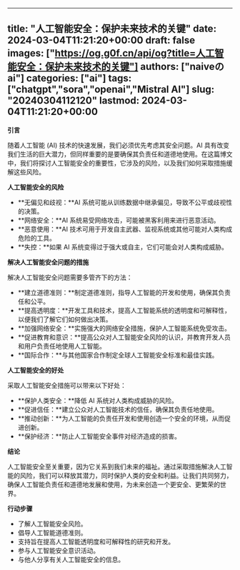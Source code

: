 
---
title: "人工智能安全：保护未来技术的关键"
date: 2024-03-04T11:21:20+00:00
draft: false
images: ["https://og.g0f.cn/api/og?title=人工智能安全：保护未来技术的关键"]
authors: ["naiveのai"]
categories: ["ai"]
tags: ["chatgpt","sora","openai","Mistral AI"]
slug: "20240304112120"
lastmod: 2024-03-04T11:21:20+00:00
---
**引言**

随着人工智能 (AI) 技术的快速发展，我们必须优先考虑其安全问题。AI 具有改变我们生活的巨大潜力，但同样重要的是要确保其负责任和道德地使用。在这篇博文中，我们将探讨人工智能安全的重要性，它涉及的风险，以及我们如何采取措施缓解这些风险。

**人工智能安全的风险**

* **无偏见和歧视：**AI 系统可能从训练数据中继承偏见，导致不公平或歧视性的决策。
* **网络安全：**AI 系统易受网络攻击，可能被黑客利用来进行恶意活动。
* **恶意使用：**AI 技术可用于开发自主武器、监视系统或其他可能对人类构成危险的工具。
* **失控：**如果 AI 系统变得过于强大或自主，它们可能会对人类构成威胁。

**解决人工智能安全问题的措施**

解决人工智能安全问题需要多管齐下的方法：

* **建立道德准则：**制定道德准则，指导人工智能的开发和使用，确保其负责任和公平。
* **提高透明度：**开发工具和技术，提高人工智能系统的透明度和可解释性，以便我们了解它们如何做出决策。
* **加强网络安全：**实施强大的网络安全措施，保护人工智能系统免受攻击。
* **促进教育和意识：**提高公众对人工智能安全风险的认识，并教育开发人员和用户负责任地使用人工智能。
* **国际合作：**与其他国家合作制定全球人工智能安全标准和最佳实践。

**人工智能安全的好处**

采取人工智能安全措施可以带来以下好处：

* **保护人类安全：**降低 AI 系统对人类构成威胁的风险。
* **促进信任：**建立公众对人工智能技术的信任，确保其负责任地使用。
* **推动创新：**为人工智能的负责任开发和使用创造一个安全的环境，从而促进创新。
* **保护经济：**防止人工智能安全事件对经济造成的损害。

**结论**

人工智能安全至关重要，因为它关系到我们未来的福祉。通过采取措施解决人工智能的风险，我们可以释放其潜力，同时保护人类的安全和利益。让我们共同努力，确保人工智能负责任和道德地发展和使用，为未来创造一个更安全、更繁荣的世界。

**行动步骤**

* 了解人工智能安全风险。
* 倡导人工智能道德准则。
* 支持旨在提高人工智能透明度和可解释性的研究和开发。
* 参与人工智能安全意识活动。
* 与他人分享有关人工智能安全的信息。